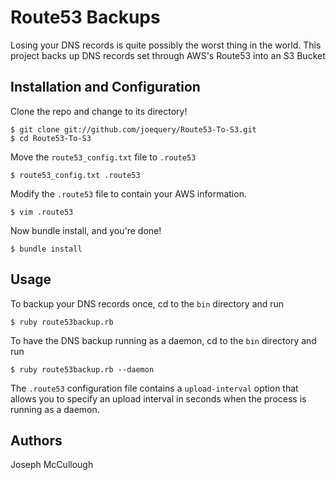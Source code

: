 Route53 Backups
===============

Losing your DNS records is quite possibly the worst thing in the world.
This project backs up DNS records set through AWS's Route53 into
an S3 Bucket

Installation and Configuration
------------------------------

Clone the repo and change to its directory!

    $ git clone git://github.com/joequery/Route53-To-S3.git
    $ cd Route53-To-S3

Move the ```route53_config.txt``` file to ```.route53```

    $ route53_config.txt .route53

Modify the ```.route53``` file to contain your AWS information.

    $ vim .route53

Now bundle install, and you're done!

    $ bundle install

Usage
-----

To backup your DNS records once, cd to the ```bin``` directory and 
run

    $ ruby route53backup.rb

To have the DNS backup running as a daemon, cd to the ```bin``` directory
and run

    $ ruby route53backup.rb --daemon 

The ```.route53``` configuration file contains a ```upload-interval``` option
that allows you to specify an upload interval in seconds when the process is
running as a daemon.

Authors
-------
Joseph McCullough
